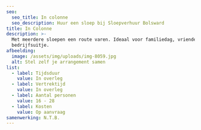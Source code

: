 ```yaml
---
seo:
  seo_title: In colonne
  seo_description: Huur een sloep bij Sloepverhuur Bolsward
title: In Colonne
description: >-
  Met meerdere sloepen een route varen. Ideaal voor familiedag, vriendengroep of
  bedrijfsuitje.
afbeelding:
  image: /assets/img/uploads/img-8059.jpg
  alt: Stel zelf je arrangement samen
list:
  - label: Tijdsduur
    value: In overleg
  - label: Vertrektijd
    value: In overleg
  - label: Aantal personen
    value: 16 - 28
  - label: Kosten
    value: Op aanvraag
samenwerking: N.T.B.
---
```


